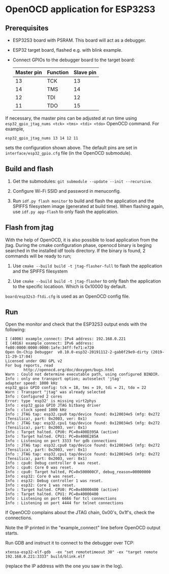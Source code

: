# OpenOCD application for ESP32S3

## Prerequisites

- ESP32S3 board with PSRAM. This board will act as a debugger.
- ESP32 target board, flashed e.g. with blink example.
- Connect GPIOs to the debugger board to the target board:

  |Master pin | Function | Slave pin |
  |-----------|----------|-----------|
  | 13        | TCK      | 13        |
  | 14        | TMS      | 14        |
  | 12        | TDI      | 12        |
  | 11        | TDO      | 15        |

If necessary, the master pins can be adjusted at run time using `esp32_gpio_jtag_nums <tck> <tms> <tdi> <tdo>` OpenOCD command. For example,

    esp32_gpio_jtag_nums 13 14 12 11

sets the configuration shown above. The default pins are set in `interface/esp32_gpio.cfg` file (in the OpenOCD submodule).

## Build and flash

1. Get the submodules: `git submodule --update --init --recursive`.

2. Configure Wi-Fi SSID and password in menuconfig.

3. Run `idf.py flash monitor` to build and flash the application and the SPIFFS filesystem image (generated at build time). When flashing again, use `idf.py app-flash` to only flash the application.

## Flash from jtag

With the help of OpenOCD, it is also possible to load application from the jtag. During the cmake configuration phase, openocd binary is beging searched in the installed idf tools directory. If the binary is found, 2 commands will be ready to run;

1. Use `cmake --build build -t jtag-flasher-full`  to flash the application and the SPIFFS filesystem

2. Use `cmake --build build -t jtag-flasher` to only flash the application to the specific locatioon. Which is 0x10000 by default.

`board/esp32s3-ftdi.cfg` is used as an OpenOCD config file.

## Run

Open the monitor and check that the ESP32S3 output ends with the following:

```
I (4006) example_connect: IPv4 address: 192.168.0.221
I (4016) example_connect: IPv6 address: fe80:0000:0000:0000:1afe:34ff:fe71:e720
Open On-Chip Debugger  v0.10.0-esp32-20191112-2-gab0f29e9-dirty (2019-11-29-17:04)
Licensed under GNU GPL v2
For bug reports, read
        http://openocd.org/doc/doxygen/bugs.html
Warn : Could not determine executable path, using configured BINDIR.
Info : only one transport option; autoselect 'jtag'
adapter speed: 1000 kHz
esp32_gpio GPIO config: tck = 18, tms = 19, tdi = 21, tdo = 22
Warn : Transport "jtag" was already selected
Info : Configured 2 cores
Error: type 'esp32' is missing virt2phys
Info : esp32_gpio GPIO JTAG bitbang driver
Info : clock speed 1000 kHz
Info : JTAG tap: esp32.cpu0 tap/device found: 0x120034e5 (mfg: 0x272 (Tensilica), part: 0x2003, ver: 0x1)
Info : JTAG tap: esp32.cpu1 tap/device found: 0x120034e5 (mfg: 0x272 (Tensilica), part: 0x2003, ver: 0x1)
Info : Target halted. CPU0: PC=0x400D395A (active)
Info : Target halted. CPU1: PC=0x400E285A 
Info : Listening on port 3333 for gdb connections
Info : JTAG tap: esp32.cpu0 tap/device found: 0x120034e5 (mfg: 0x272 (Tensilica), part: 0x2003, ver: 0x1)
Info : JTAG tap: esp32.cpu1 tap/device found: 0x120034e5 (mfg: 0x272 (Tensilica), part: 0x2003, ver: 0x1)
Info : cpu0: Debug controller 0 was reset.
Info : cpu0: Core 0 was reset.
Info : cpu0: Target halted, PC=0x500000CF, debug_reason=00000000
Info : esp32: Core 0 was reset.
Info : esp32: Debug controller 1 was reset.
Info : esp32: Core 1 was reset.
Info : Target halted. CPU0: PC=0x40000400 (active)
Info : Target halted. CPU1: PC=0x40000400 
Info : Listening on port 6666 for tcl connections
Info : Listening on port 4444 for telnet connections
```

If OpenOCD complains about the JTAG chain, 0x00's, 0x1f's, check the connections.

Note the IP printed in the "example_connect" line before OpenOCD output starts.

Run GDB and instruct it to connect to the debugger over TCP:

    xtensa-esp32-elf-gdb  -ex "set remotetimeout 30" -ex "target remote 192.168.0.221:3333" build/blink.elf

(replace the IP address with the one you saw in the log).
